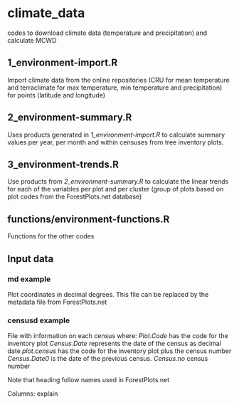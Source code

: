 # climate_data
codes to download climate data (temperature and precipitation) and calculate MCWD

## 1_environment-import.R 
Import climate data from the online repositories (CRU for mean temperature and terraclimate for max temperature, min temperature and precipitation) for points (latitude and longitude)

## 2_environment-summary.R
Uses products generated in *1_environment-import.R* to calculate summary values per year, per month and within censuses from tree inventory plots.

## 3_environment-trends.R

Use products from *2_environment-summary.R* to calculate the linear trends for each of the variables per plot and per cluster (group of plots based on plot codes from the ForestPlots.net database)

## functions/environment-functions.R
Functions for the other codes

## Input data 

### md example 
Plot coordinates in decimal degrees. 
This file can be replaced by the metadata file from ForestPlots.net 

### censusd example
File with information on each census where:
*Plot.Code* has the code for the inventory plot
*Census.Date* represents the date of the census as decimal date
*plot.census* has the code for the inventory plot plus the census number
*Census.Date0* is the date of the previous census. 
*Census.no* census number

Note that heading follow names used in ForestPlots.net

Columns: explain 
